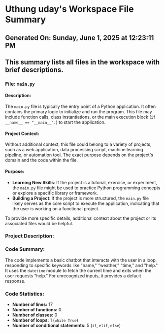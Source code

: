 # Uthung uday's Workspace File Summary
## Generated On: Sunday, June 1, 2025 at 12:23:11 PM
This summary lists all files in the workspace with brief descriptions.
---
### File: `main.py`

#### Description:
The `main.py` file is typically the entry point of a Python application. It often contains the primary logic to initialize and run the program. This file may include function calls, class instantiations, or the main execution block (`if __name__ == "__main__":`) to start the application.

#### Project Context:
Without additional context, this file could belong to a variety of projects, such as a web application, data processing script, machine learning pipeline, or automation tool. The exact purpose depends on the project's domain and the code within the file.

#### Purpose:
- **Learning New Skills**: If the project is a tutorial, exercise, or experiment, the `main.py` file might be used to practice Python programming concepts or explore a specific library or framework.
- **Building a Project**: If the project is more structured, the `main.py` file likely serves as the core script to execute the application, indicating that the user is working on a functional project.

To provide more specific details, additional context about the project or its associated files would be helpful. 
### Project Description:
 ### Code Summary:
The code implements a basic chatbot that interacts with the user in a loop, responding to specific keywords like "name," "weather," "time," and "help." It uses the `datetime` module to fetch the current time and exits when the user requests "help." For unrecognized inputs, it provides a default response.

### Code Statistics:
- **Number of lines:** 17  
- **Number of functions:** 0  
- **Number of classes:** 0  
- **Number of loops:** 1 (`while True`)  
- **Number of conditional statements:** 5 (`if`, `elif`, `else`)
